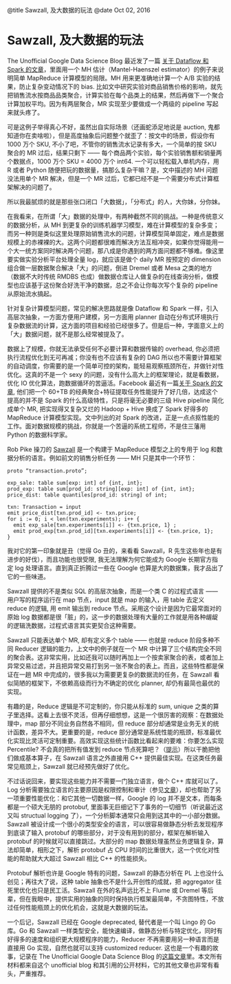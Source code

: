 @title Sawzall, 及大数据的玩法
@date Oct 02, 2016

# Sawzall, 及大数据的玩法


The Unofficial Google Data Science Blog 最近发了一篇 [关于 Dataflow 和 Spark 的文章](http://www.unofficialgoogledatascience.com/2016/08/next-generation-tools-for-data-science.html)，里面用一个 MH 估计（Mantel-Haenszel estimator）的例子来说明简单 MapReduce 计算模型的局限。MH 用来更准确地计算一个 A/B 实验的结果，防止复杂变动情况下的 bias. 比如文中研究实验对商品销售价格的影响，就先把销售流水按商品品类聚合，计算实验在每个品类上的结果，然后再做下一个聚合计算加权平均。因为有两层聚合，MR 实现至少要做成一个两级的 pipeline 写起来就头疼了。

可是这例子举得真心不好，虽然出自实际场景（还画蛇添足地说是 auction, 鬼都知道你在卖啥啦），但是高度抽象后问题整个就歪了：按文中的场景，假设你有 1000 万个 SKU, 不小了吧，不管你的销售流水记录有多大，一个简单的按 SKU 聚合的 MR 过后，结果只剩下 —— 每个商品两个实验，每个实验销售额和销量两个数据点，1000 万个 SKU = 4000 万个 int64. 一个可以轻松载入单机内存，用 R 或者 Python 随便把玩的数据量，搞那么复杂干嘛？是，文中描述的 MH 问题没法用单个 MR 解决，但是一个 MR 过后，它都已经不是一个需要分布式计算框架解决的问题了。

所以我最腻烦的就是那些张口闭口「大数据」，「分布式」的人，大你妹，分你妹。

在我看来，在所谓「大」数据的处理中，有两种截然不同的挑战。一种是传统意义的数据分析，从 MH 到更复杂的训练机器学习模型，难在计算模型的复杂多变；而另一种则是类似这里处理原始销售流水的问题，计算模型简单固定，难点是数据规模上的赤裸裸的大。这两个问题都很难而解决方法互相冲突，如果你觉得能用一个大一统方案同时解决两个问题，那八成是你遇到的两方面问题都不够难。像这里要实做实验分析平台处理全量 log，就应该是做个 daily MR 按预定的 dimension 组合做一层数据聚合解决「大」的问题，倒进 Dremel 或者 Mesa 之类的地方（数据不大时传统 RMDBS 也成）做数据仓库让人做复杂的在线查询分析，做模型也应该基于这份聚合好洗干净的数据，总之不会让你每次写个复杂的 pipeline 从原始流水搞起。

针对复杂计算模型问题，常见的解决思路就是像 Dataflow 和 Spark 一样，引入高层次抽象，一方面方便用户建模，另一方面用 planner 自动在分布式环境执行复杂数据流的计算，这方面的项目和经验已经很多了。但是后一种，字面意义上的「大」数据问题，就不是那么经常被提及了。

数据上了规模，你就无法承受任何不必要计算和数据传输的 overhead, 你必须把执行流程优化到无可再减；你没有也不应该有复杂的 DAG 所以也不需要计算框架的自动调度，你需要的是一个简单可控的架构，能轻易观察瓶颈所在，并做针对性优化。这真的不是一个 sexy 的问题，没有什么高大上的框架理论，就是看数据，优化 IO 优化算法，跑数据循环的苦逼活。Facebook 最近有一篇[关于 Spark 的文章](https://code.facebook.com/posts/1671373793181703/apache-spark-scale-a-60-tb-production-use-case/), 他们把一个 60+TB 的经典聚合+特征提取任务性能提升了好几倍，达成这个提高的并不是 Spark 的什么高级特性，只是将毫无必要的三级 Hive pipeline 简化成单个 MR, 把实现得又复杂又烂的 Hadoop + Hive 换成了 Spark 好得多的 MapReduce 计算模型实现。文中列出的对 Spark 的改进，正是一点点抠性能的工作。面对数据规模的挑战，你就是一个苦逼的系统工程师，不是住三藩用 Python 的数据科学家。

Rob Pike 操刀的 [Sawzall](http://static.googleusercontent.com/media/research.google.com/en//archive/sawzall-sciprog.pdf) 是一个构建于 MapReduce 模型之上的专用于 log 和数据分析的语言。例如前文的销售分析任务 —— MH 只是其中一个环节：

    proto “transaction.proto”;

    exp_sale: table sum[exp: int] of {int, int};
    prod_exp: table sum[prod_id: string][exp: int] of {int, int};
    price_dist: table quantiles[prod_id: string] of int;

    txn: Transaction = input
    emit price_dist[txn.prod_id] <- txn.price;
    for i := 0; i < len(txn.experiments); i++ {
      emit exp_sale[txn.experiments[i]] <- {txn.price, 1} ;
      emit prod_exp[txn.prod_id][txn.experiments[i]] <- {txn.price, 1};
    }

我对它的第一印象就是丑（觉得 Go 丑的，来看看 Sawzall，R 先生这些年也是有进步的好伐），而且功能也很受限, 我无法理解为何它能成为 Google 长期官方指定 log 处理语言。直到真正折腾过一些在 Google 也算是大的数据集，我才品出了它的一些味道。

Sawzall 提供的不是类似 SQL 的高层次抽象，而是一个类 C 的过程式语言 —— 用户写的程序运行在 map 节点，input 就是 map 的输入，用 table 去定义 reduce 的逻辑, 用 emit 输出到 reduce 节点。采用这个设计是因为它最常面对的原始 log 数据都是很「脏」的，这一步的数据处理有大量的工作就是用各种龌龊的逻辑洗数据，过程式语言其实更契合这种需要。

Sawzall 只能表达单个 MR, 却有定义多个 table —— 也就是 reduce 阶段多种不同 Reducer 逻辑的能力，上文中的例子就在一个 MR 中计算了三个结构完全不同的聚合表。这非常实用，比如还我可以随时再加上一个按卖家聚合的表，或者加上异常交易过滤，并且把异常交易打到另一张不聚合的表上。而且，这些特性都是保证在一趟 MR 中完成的，很多我以为需要更复杂的数据流的任务，在 Sawzall 看似简陋的框架下，不依赖高级而行为不确定的优化 planner, 却仍有最简也最优的实现。

有趣的是，Reduce 逻辑是不可定制的，你只能从标准的 sum, unique 之类的算子里选择。这看上去很不灵活，但再仔细想想，这是一个很厉害的观察：在数据处理中，map 部分不同业务自然各不相同，但 reduce 部分却通常是业务无关的统计函数，差异不大。更重要的是，reduce 部分通常是系统性能的瓶颈，标准最优化实现比灵活可定制重要。高效实现这些统计函数比看起来的要难：你要怎么实现 Percentile? 不会真的把所有值发到 reduce 节点死算吧？（[提示](http://infolab.stanford.edu/~datar/courses/cs361a/papers/quantiles.pdf)）所以干脆把他们做成基本算子，在 Sawzall 语言之外直接用 C++ 提供最佳实现。在这类任务最常见瓶颈上，Sawzall 就已经预先做好了优化。

不过话说回来，要实现这些能力并不需要一门独立语言，做个 C++ 库就可以了。Log 分析需要独立语言的主要原因是权限控制和审计（参见[文章](http://www.unofficialgoogledatascience.com/2015/12/replacing-sawzall-case-study-in-domain.html)），却也帮助了另一项重要性能优化：和它其他一切数据一样，Google 的 log 并不是文本，而每条都是一个硕大无朋的 protobuf, 里面事无巨细记下了事务的一切细节（听说最近这又叫 structual logging 了），一个分析脚本通常只会用到这其中的一小部分数据。Sawzall 被设计成一个很小的类型安全的语言，可以很容易做静态分析去发现程序到底读了输入 protobuf 的哪些部分，对于没有用到的部分，框架在解析输入 protobuf 的时候就可以直接跳过。大部分的 map 数据处理虽然业务逻辑复杂，算法却简单，相形之下，解析 protobuf 占 CPU 时间的比重很大，这一个优化对性能的帮助就大大超过 Sawzall 相比 C++ 的性能损失。

Protobuf 解析也许是 Google 特有的问题，Sawzall 的静态分析在 PL 上也没什么创见；再往大了说，这种 table 抽象也不是什么开创性的成就，把 aggregator 往死里优化也只是民工活。Sawzall 在外的名声远比不上 Flume 或 Dremel 等后辈，但在我眼中，提供实用的抽象的同时保持执行框架最简单，不贪图特性，不放过任何性能瓶颈上的优化机会，这就是大数据的玩法。

一个后记，Sawzall 已经在 Google deprecated, 替代者是一个叫 Lingo 的 Go 库。Go 和 Sawzall 一样类型安全，能快速编译，做静态分析与特定优化，同时有好得多的速度和组织更大规模程序的能力，Reducer 不再需要用另一种语言而是直接用 Go 实现，自然也就可以支持 customized reducer. 这也是一个有趣的故事，记录在 The Unofficial Google Data Science Blog 的[这篇文章](http://www.unofficialgoogledatascience.com/2015/12/replacing-sawzall-case-study-in-domain.html)里。本文所有材料都来自这个 unofficial blog 和其引用的公开材料，它的其他文章也非常有看头，严重推荐。
